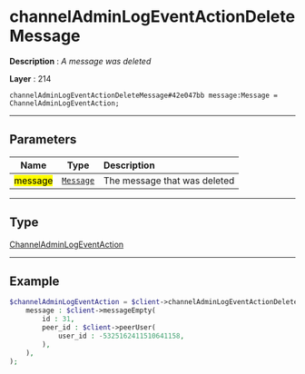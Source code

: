 # channelAdminLogEventActionDeleteMessage

**Description** : *A message was deleted*

**Layer** : 214

```tl
channelAdminLogEventActionDeleteMessage#42e047bb message:Message = ChannelAdminLogEventAction;
```

---

## Parameters

| Name | Type | Description |
| :---: | :---: | :--- |
| <mark>message</mark> | [`Message`](type/Message) | The message that was deleted |

---

## Type

[ChannelAdminLogEventAction](type/ChannelAdminLogEventAction)

---

## Example

```php
$channelAdminLogEventAction = $client->channelAdminLogEventActionDeleteMessage(
	message : $client->messageEmpty(
		id : 31,
		peer_id : $client->peerUser(
			user_id : -5325162411510641158,
		),
	),
);
```